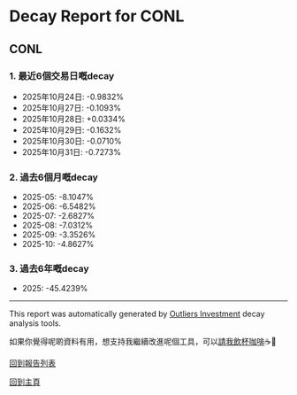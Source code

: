 # Decay Report for CONL

## CONL

### 1. 最近6個交易日嘅decay

- 2025年10月24日: -0.9832%
- 2025年10月27日: -0.1093%
- 2025年10月28日: +0.0334%
- 2025年10月29日: -0.1632%
- 2025年10月30日: -0.0710%
- 2025年10月31日: -0.7273%

### 2. 過去6個月嘅decay

- 2025-05: -8.1047%
- 2025-06: -6.5482%
- 2025-07: -2.6827%
- 2025-08: -7.0312%
- 2025-09: -3.3526%
- 2025-10: -4.8627%

### 3. 過去6年嘅decay

- 2025: -45.4239%

------------------------------
This report was automatically generated by [Outliers Investment](https://outliersecon.github.io/Outliers-Investment/) decay analysis tools.

如果你覺得呢啲資料有用，想支持我繼續改進呢個工具，可以[請我飲杯咖啡](https://buymeacoffee.com/outliersecon)☕🙏

[回到報告列表](https://outliersecon.github.io/Outliers-Investment/reports/reports_public)

[回到主頁](https://outliersecon.github.io/Outliers-Investment/)